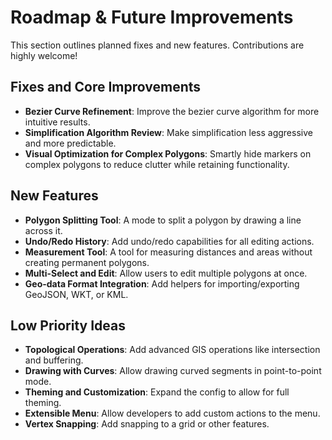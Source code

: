 # Roadmap & Future Improvements

This section outlines planned fixes and new features. Contributions are highly welcome!

## Fixes and Core Improvements

- **Bezier Curve Refinement**: Improve the bezier curve algorithm for more intuitive results.
- **Simplification Algorithm Review**: Make simplification less aggressive and more predictable.
- **Visual Optimization for Complex Polygons**: Smartly hide markers on complex polygons to reduce clutter while retaining functionality.

## New Features

- **Polygon Splitting Tool**: A mode to split a polygon by drawing a line across it.
- **Undo/Redo History**: Add undo/redo capabilities for all editing actions.
- **Measurement Tool**: A tool for measuring distances and areas without creating permanent polygons.
- **Multi-Select and Edit**: Allow users to edit multiple polygons at once.
- **Geo-data Format Integration**: Add helpers for importing/exporting GeoJSON, WKT, or KML.

## Low Priority Ideas

- **Topological Operations**: Add advanced GIS operations like intersection and buffering.
- **Drawing with Curves**: Allow drawing curved segments in point-to-point mode.
- **Theming and Customization**: Expand the config to allow for full theming.
- **Extensible Menu**: Allow developers to add custom actions to the menu.
- **Vertex Snapping**: Add snapping to a grid or other features.
